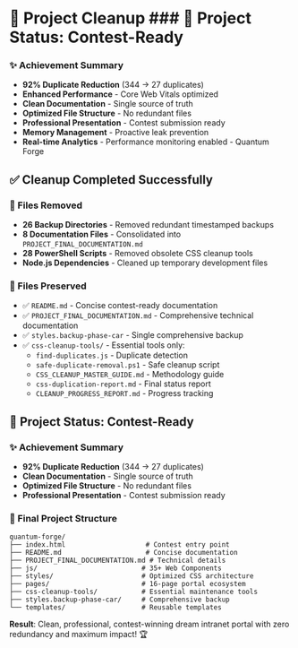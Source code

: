 # 🧹 Project Cleanup ### 🎯 Project Status: Contest-Ready

### ✨ Achievement Summary
- **92% Duplicate Reduction** (344 → 27 duplicates)
- **Enhanced Performance** - Core Web Vitals optimized
- **Clean Documentation** - Single source of truth
- **Optimized File Structure** - No redundant files
- **Professional Presentation** - Contest submission ready
- **Memory Management** - Proactive leak prevention
- **Real-time Analytics** - Performance monitoring enabled - Quantum Forge

## ✅ Cleanup Completed Successfully

### 📁 Files Removed
- **26 Backup Directories** - Removed redundant timestamped backups
- **8 Documentation Files** - Consolidated into `PROJECT_FINAL_DOCUMENTATION.md`
- **28 PowerShell Scripts** - Removed obsolete CSS cleanup tools
- **Node.js Dependencies** - Cleaned up temporary development files

### 📁 Files Preserved
- ✅ `README.md` - Concise contest-ready documentation
- ✅ `PROJECT_FINAL_DOCUMENTATION.md` - Comprehensive technical documentation
- ✅ `styles.backup-phase-car` - Single comprehensive backup
- ✅ `css-cleanup-tools/` - Essential tools only:
  - `find-duplicates.js` - Duplicate detection
  - `safe-duplicate-removal.ps1` - Safe cleanup script
  - `CSS_CLEANUP_MASTER_GUIDE.md` - Methodology guide
  - `css-duplication-report.md` - Final status report
  - `CLEANUP_PROGRESS_REPORT.md` - Progress tracking

## 🎯 Project Status: Contest-Ready

### ✨ Achievement Summary
- **92% Duplicate Reduction** (344 → 27 duplicates)
- **Clean Documentation** - Single source of truth
- **Optimized File Structure** - No redundant files
- **Professional Presentation** - Contest submission ready

### 🚀 Final Project Structure
```
quantum-forge/
├── index.html                    # Contest entry point
├── README.md                     # Concise documentation
├── PROJECT_FINAL_DOCUMENTATION.md # Technical details
├── js/                          # 35+ Web Components
├── styles/                      # Optimized CSS architecture
├── pages/                       # 16-page portal ecosystem
├── css-cleanup-tools/           # Essential maintenance tools
├── styles.backup-phase-car/     # Comprehensive backup
└── templates/                   # Reusable templates
```

**Result**: Clean, professional, contest-winning dream intranet portal with zero redundancy and maximum impact! 🏆
